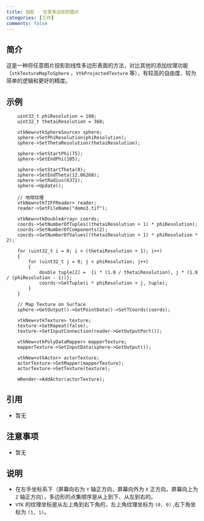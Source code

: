 ```yaml
---
title: 投影 · 任意多边形的图片
categories: [工作]
comments: false 
---
```


## 简介

这是一种将任意图片投影到线性多边形表面的方法，对比其他的添加纹理功能（`vtkTextureMapToSphere` 、`VtkProjectedTexture` 等），有较高的自由度、较为简单的逻辑和更好的精度。

## 示例
```
    uint32_t phiResolution = 180;
    uint32_t thetaiResolution = 360;

    vtkNew<vtkSphereSource> sphere;
    sphere->SetPhiResolution(phiResolution);
    sphere->SetThetaResolution(thetaiResolution);

    sphere->SetStartPhi(75);
    sphere->SetEndPhi(105);

    sphere->SetStartTheta(0);
    sphere->SetEndTheta(12.06268);
    sphere->SetRadius(6371);
    sphere->Update();

    // 地球纹理
    vtkNew<vtkTIFFReader> reader;
    reader->SetFileName("demo3.tif");

    vtkNew<vtkDoubleArray> coords;
    coords->SetNumberOfTuples((thetaiResolution + 1) * phiResolution);
    coords->SetNumberOfComponents(2);
    coords->SetNumberOfValues((thetaiResolution + 1) * phiResolution * 2);

    for (uint32_t i = 0; i < (thetaiResolution + 1); i++)
    {
        for (uint32_t j = 0; j < phiResolution; j++)
        {
            double tuple[2] =  {i * (1.0 / thetaiResolution), j * (1.0 / (phiResolution - 1))};
            coords->SetTuple(i * phiResolution + j, tuple);
        }
    }

    // Map Texture on Surface
    sphere->GetOutput()->GetPointData()->SetTCoords(coords);

    vtkNew<vtkTexture> texture;
    texture->SetRepeat(false);
    texture->SetInputConnection(reader->GetOutputPort());

    vtkNew<vtkPolyDataMapper> mapperTexture;
    mapperTexture->SetInputData(sphere->GetOutput());

    vtkNew<vtkActor> actorTexture;
    actorTexture->SetMapper(mapperTexture);
    actorTexture->SetTexture(texture);

    mRender->AddActor(actorTexture);
```

## 引用

* 暂无

## 注意事项

- 暂无

## 说明
- 在左手坐标系下（屏幕向右为 `Y` 轴正方向，屏幕向外为 `X` 正方向，屏幕向上为 `Z` 轴正方向），多边形的点集顺序是从上到下、从左到右的。
- `VTK` 的纹理坐标是从左上角到右下角的，左上角纹理坐标为 `(0, 0)` ,右下角坐标为 `(1, 1)`。
